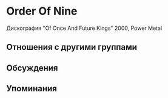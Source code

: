 # Order Of Nine

Дискография
"Of Once And Future Kings" 2000, Power Metal

## Отношения с другими группами


## Обсуждения


## Упоминания


